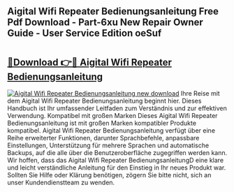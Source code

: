 ## Aigital Wifi Repeater Bedienungsanleitung Free Pdf Download - Part-6xu New Repair Owner Guide - User Service Edition oeSuf

# <h2><a href="http://df583ti.blite.top/?on=Aigital+Wifi+Repeater+Bedienungsanleitung">🔗Download 👉🔴 Aigital Wifi Repeater Bedienungsanleitung</a></h2>

[![Aigital Wifi Repeater Bedienungsanleitung new download](https://i.imgur.com/lujVjoI.png)](http://df583ti.blite.top/?on=Aigital+Wifi+Repeater+Bedienungsanleitung)
Ihre Reise mit dem Aigital Wifi Repeater Bedienungsanleitung beginnt hier. Dieses Handbuch ist Ihr umfassender Leitfaden zum Verständnis und zur effektiven Verwendung. Kompatibel mit großen Marken Dieses Aigital Wifi Repeater Bedienungsanleitung ist mit großen Marken kompatibler Produkte kompatibel. Aigital Wifi Repeater Bedienungsanleitung verfügt über eine Reihe erweiterter Funktionen, darunter Sprachbefehle, anpassbare Einstellungen, Unterstützung für mehrere Sprachen und automatische Backups, auf die alle über die Benutzeroberfläche zugegriffen werden kann. Wir hoffen, dass das Aigital Wifi Repeater BedienungsanleitungD eine klare und leicht verständliche Anleitung für den Einstieg in Ihr neues Produkt war. Sollten Sie Hilfe oder Klärung benötigen, zögern Sie bitte nicht, sich an unser Kundendienstteam zu wenden.
